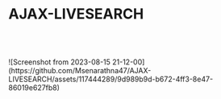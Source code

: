 # AJAX-LIVESEARCH

<br>
<br><br>
![Screenshot from 2023-08-15 21-12-00](https://github.com/Msenarathna47/AJAX-LIVESEARCH/assets/117444289/9d989b9d-b672-4ff3-8e47-86019e627fb8)
